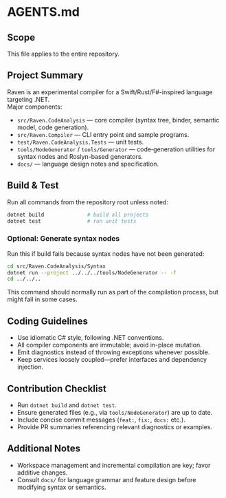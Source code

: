 # AGENTS.md

## Scope
This file applies to the entire repository.

## Project Summary
Raven is an experimental compiler for a Swift/Rust/F#-inspired language targeting .NET.  
Major components:
- `src/Raven.CodeAnalysis` — core compiler (syntax tree, binder, semantic model, code generation).
- `src/Raven.Compiler` — CLI entry point and sample programs.
- `test/Raven.CodeAnalysis.Tests` — unit tests.
- `tools/NodeGenerator` / `tools/Generator` — code‑generation utilities for syntax nodes and Roslyn-based generators.
- `docs/` — language design notes and specification.

## Build & Test
Run all commands from the repository root unless noted:
```bash
dotnet build              # build all projects
dotnet test               # run unit tests
```

### Optional: Generate syntax nodes

Run this if build fails because syntax nodes have not been generated:

```bash
cd src/Raven.CodeAnalysis/Syntax
dotnet run --project ../../../tools/NodeGenerator -- -f
cd ../../..
```

This command should normally run as part of the compilation process, but might fail in some cases.


## Coding Guidelines
* Use idiomatic C# style, following .NET conventions.
* All compiler components are immutable; avoid in-place mutation.
* Emit diagnostics instead of throwing exceptions whenever possible.
* Keep services loosely coupled—prefer interfaces and dependency injection.

## Contribution Checklist
* Run `dotnet build` and `dotnet test`.
* Ensure generated files (e.g., via `tools/NodeGenerator`) are up to date.
* Include concise commit messages (`feat:`, `fix:`, `docs:` etc.).
* Provide PR summaries referencing relevant diagnostics or examples.

## Additional Notes
* Workspace management and incremental compilation are key; favor additive changes.
* Consult `docs/` for language grammar and feature design before modifying syntax or semantics.